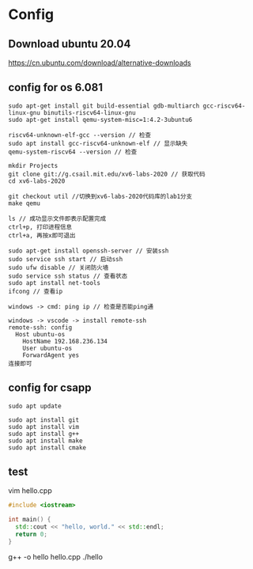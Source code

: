 # Config

## Download ubuntu 20.04
https://cn.ubuntu.com/download/alternative-downloads

## config for os 6.081
```
sudo apt-get install git build-essential gdb-multiarch gcc-riscv64-linux-gnu binutils-riscv64-linux-gnu
sudo apt-get install qemu-system-misc=1:4.2-3ubuntu6

riscv64-unknown-elf-gcc --version // 检查
sudo apt install gcc-riscv64-unknown-elf // 显示缺失
qemu-system-riscv64 --version // 检查

mkdir Projects
git clone git://g.csail.mit.edu/xv6-labs-2020 // 获取代码
cd xv6-labs-2020

git checkout util //切换到xv6-labs-2020代码库的lab1分支
make qemu

ls // 成功显示文件即表示配置完成
ctrl+p, 打印进程信息
ctrl+a, 再按x即可退出

sudo apt-get install openssh-server // 安装ssh
sudo service ssh start // 启动ssh
sudo ufw disable // 关闭防火墙
sudo service ssh status // 查看状态
sudo apt install net-tools
ifcong // 查看ip

windows -> cmd: ping ip // 检查是否能ping通

windows -> vscode -> install remote-ssh
remote-ssh: config
  Host ubuntu-os
    HostName 192.168.236.134
    User ubuntu-os
    ForwardAgent yes
连接即可

```

## config for csapp
```
sudo apt update

sudo apt install git
sudo apt install vim
sudo apt install g++
sudo apt install make
sudo apt install cmake
```

## test
vim hello.cpp
```c++
#include <iostream>

int main() {
  std::cout << "hello, world." << std::endl;
  return 0;
}
```
g++ -o hello hello.cpp
./hello

